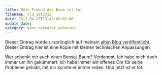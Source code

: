 ```yaml
---
title: Mein Freund der Baum ist tot
filename: old_1815312
date: 2011-04-27T13:42:00+02:00
update_date:
category: ganz_normaler_wahnsinn
---
```

Dieser Eintrag wurde ursprünglich auf meinem [alten Blog veröffentlicht](https://stu.blogger.de/stories/1815312/). Dieser Eintrag hier ist eine Kopie mit kleinen technischen Anpassungen.

Wer schenkt mir auch einen Bonsai-Baum? Verdammt. Ich habe mich doch immer um ihn gekümmert. Ich habe immer ein offenes Ohr für seine Probleme gehabt, mit mir konnte er immer reden. Und jetzt ist er tot.

